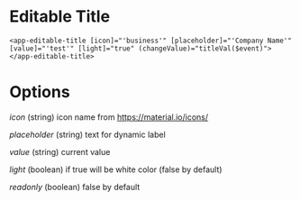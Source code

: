 # Editable Title

`<app-editable-title [icon]="'business'" [placeholder]="'Company Name'"
[value]="'test'" [light]="true"
(changeValue)="titleVal($event)"></app-editable-title>`

# Options

_icon_ (string) icon name from https://material.io/icons/

_placeholder_ (string) text for dynamic label

_value_ (string) current value

_light_ (boolean) if true will be white color (false by default)

_readonly_ (boolean) false by default
